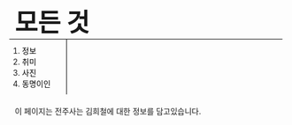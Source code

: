 <!DOCTYPE html>
<html>
  <head>
    <title>모든것</title>
    <meta charset = "UTF-8">
    <style>
      body{
        margin:0px;
      }
      a{
        color: black;
        text-decoration: none;
      }
      h1{
        font-size:45px;
        border-bottom:1px solid black;
        text-align: left;
        margin :10px;
        margin-bottom: 0px;
        margin-left : 10px;
        margin-right : 0px;
        padding-left: 10px;
      }
      ol
      {
        border-right: 1px solid black;
        width :70px;
        margin:0px;
        margin-right: 0px;
        padding:10px;
        padding-left: 33px;
      }
      #grid{
          display: grid;
          grid-template-columns: 135px 1fr;
      } 
    </style>
  </head>
  <body>
    <h1><a href="">모든 것</a></h1>
    <div id="grid">
    <ol>
      <li><a href="info.html"class="saw">정보</a></li>
      <li><a href="hby.html" class="saw" active id="active">취미</a></li>
      <li><a href="pht.html">사진</a></li>   
      <li><a href="https://search.naver.com/search.naver?sm=top_hty&fbm=1&ie=utf8&query=%EA%B9%80%ED%9D%AC%EC%B2%A0" target="_blank" title="김희철 네이버 검색">동명이인</a></li>
    </ol>
    </div>
    <p style="margin:20px" ></style>이 페이지는 전주사는 김희철에 대한 정보를 담고있습니다.</p>
  </body>
</html>
